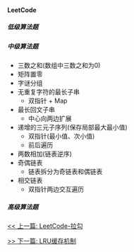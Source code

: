 #### LeetCode

##### 低级算法题

##### 中级算法题

* 三数之和(数组中三数之和为0)
* 矩阵置零
* 字谜分组
* 无重复字符的最长子串
    * 双指针 + Map
* 最长回文子串
    * 中心向两边扩展
* 递增的三元子序列(保存局部最大最小值)
    * 双指针(最小值、次小值)
    * 前后遍历
* 两数相加(链表逆序)
* 奇偶链表
    * 链表拆分为奇链表和偶链表
* 相交链表
    * 双指针两边交互遍历

##### 高级算法题


[<< 上一篇: LeetCode-拉勾](1-数据结构与算法/LeetCode-拉勾.md)

[>> 下一篇: LRU缓存机制](1-数据结构与算法/LRU缓存机制.md)
